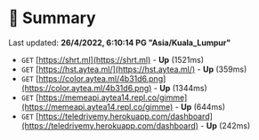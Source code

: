 # 📖 Summary
Last updated: **26/4/2022, 6:10:14 PG "Asia/Kuala_Lumpur"**

- `GET` [https://shrt.ml](https://shrt.ml) - **Up** (1521ms)
- `GET` [https://hst.aytea.ml/](https://hst.aytea.ml/) - **Up** (359ms)
- `GET` [https://color.aytea.ml/4b31d6.png](https://color.aytea.ml/4b31d6.png) - **Up** (1344ms)
- `GET` [https://memeapi.aytea14.repl.co/gimme](https://memeapi.aytea14.repl.co/gimme) - **Up** (644ms)
- `GET` [https://teledrivemy.herokuapp.com/dashboard](https://teledrivemy.herokuapp.com/dashboard) - **Up** (242ms)

